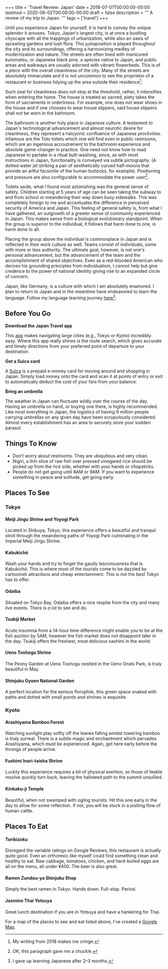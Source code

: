 +++
title = 'Travel Review: Japan'
date = 2018-07-01T00:00:00-00:00
lastmod = 2025-06-02T00:00:00-00:00
draft = false
description = '''
A review of my trip to Japan.
'''
tags = ['travel']
+++

Until you experience Japan for yourself, it is hard to convey the unique
splendor it arouses. Tokyo, Japan's largest city, is at once a bustling
cityscape with all the trappings of urbanization, while also an oasis of
sprawling gardens and lush flora. This juxtaposition is played throughout the
city and its surroundings, offering a harmonizing medley of modernization and
nature. The streets are often lined with manicured *kuromatsu*, or Japanese
black pine, a species native to Japan, and public areas and walkways are
usually adorned with vibrant flowerbeds. This is of a piece with the overall
cleanliness of the city. Many of the streets are absolutely immaculate and it
is not uncommon to see the proprietor of a restaurant or business tidying up
the area outside their residence[^1].

Such zeal for cleanliness does not stop at the threshold, rather, it
intensifies when entering the home. The house is treated as sacred, piety takes
the form of sacraments in orderliness. For example, one does not wear shoes in
the house and if one chooses to wear house slippers, said house slippers shall
*not* be worn in the bathroom.

The bathroom is another holy place in Japanese culture. A testament to Japan's
technological advancement and almost neurotic desire for cleanliness, they
represent a halcyonic confluence of Japanese proclivities. Infamous are the
Toto toilets which one will find even in public restrooms, which are an
ingenious accoutrement to the bathroom experience and absolute game-changer in
practice. One need not know how to read Japanese to partake in a ritual
butt-washing, since, as with most instructions in Japan, functionality is
conveyed via subtle pictography. (A dotted water jet striking a pair of
aesthetically curved half-moons that provide an artful facsimile of the human
buttocks, for example). Positioning and pressure are also configurable to
accommodate the power user[^2].

Toilets aside, what I found most astonishing was the general sense of safety.
Children starting at 5 years of age can be seen taking the subway to and from
school or meandering their way down busy sidewalks. This was completely foreign
to me and accentuates the difference in perceived security of America and
Japan. This feeling of general safety is, from what I have gathered, an
outgrowth of a greater sense of community experienced in Japan. This makes
sense from a biological evolutionary standpoint. When the group is superior to
the individual, it follows that harm done to one, is harm done to all.

Placing the group above the individual is commonplace in Japan and is reflected
in their work culture as well. Teams consist of individuals, some with more or
less authority. The ultimate goal, however, is not one's personal advancement,
but the advancement of the team and the accomplishment of shared objectives.
Even as a red-blooded American who derives his grounding principles from
individualism, I cannot help but give credence to the power of national
identity giving rise to an expanded circle of concern.

Japan, like Germany, is a culture with which I am absolutely enamored. I plan
to return to Japan and in the meantime have endeavored to learn the language.
Follow my language learning journey
[here](https://nickolaskraus.io/japanese)[^3].

## Before You Go

**Download the Japan Travel app**

This [app](https://www.navitime.co.jp/pcstorage/html/japan_travel/english/)
makes navigating large cities (e.g., Tokyo or Kyoto) incredibly easy. Where
this app really shines is the route search, which gives accurate and timely
directions from your preferred point of departure to your destination.

**Get a Suica card**

A [Suica](http://www.jreast.co.jp/e/pass/suica.html) is a prepaid e-money card
for moving around and shopping in Japan. Simply load money onto the card and
scan it at points of entry or exit to automatically deduct the cost of your
fare from your balance.

**Bring an umbrella**

The weather in Japan can fluctuate wildly over the course of the day. Having an
umbrella on hand, or buying one there, is highly recommended. Like most
everything in Japan, the logistics of having 9 million people carrying
umbrellas on any given day have been scrupulously considered. Almost every
establishment has an area to securely store your sodden parasol.

## Things To Know

* Don’t worry about restrooms. They are ubiquitous and very clean.
* Nigiri, a thin slice of raw fish over pressed vinegared rice should be picked
  up from the rice side, whether with your hands or chopsticks.
* People do not get going until 8AM or 9AM. If you want to experience something
  in peace and solitude, get going early.

## Places To See

### Tokyo

#### Meiji Jingu Shrine and Yoyogi Park

Located in Shibuya, Tokyo, this experience offers a beautiful and tranquil
stroll through the meandering paths of Yoyogi Park culminating in the imperial
Meiji Jingu Shrine.

#### Kabukichō

Wash your hands and try to forget the gaudy lasciviousness that is Kabukichō.
This is where most of the *tourists* come to be dazzled by cartoonish
attractions and cheap entertainment. This is not the best Tokyo has to offer.

#### Odaiba

Situated on Tokyo Bay, Odaiba offers a nice respite from the city and many live
events. There is *a lot* to see and do.

#### Tsukiji Market

Acute insomnia from a 14-hour time difference might enable you to be at the
fish auction by 5AM, however the fish market does not disappoint later in the
day. Tsukiji offers the freshest, most delicious sashimi in the world.

#### Ueno Toshogu Shrine

The Peony Garden at Ueno Toshogu nestled in the Ueno Onshi Park, is truly
beautiful in May.

#### Shinjuku Gyoen National Garden

A perfect location for the serious florophile, this green space snaked with
paths and dotted with small ponds and shrines is exquisite.

### Kyoto

#### Arashiyama Bamboo Forest

Watching sunlight play softly off the leaves falling amidst towering bamboo is
truly surreal. There is a subtle magic and enchantment which pervades
Arashiyama, which must be experienced. Again, get here early before the throngs
of people arrive.

#### Fushimi Inari-taisha Shrine

Luckily this experience requires a bit of physical exertion, so those of feeble
resolve quickly turn back, leaving the hallowed path to the summit unsullied.

#### Kinkaku-ji Temple

Beautiful, when not swamped with ogling tourists. Hit this one early in the day
to allow for some reflection. If not, you will be stuck in a jostling flow of
human cattle.

## Places To Eat

#### Torikizoku

Disregard the variable ratings on Google Reviews, this restaurant is actually
quite good. Even an orthorexic like myself could find something clean and
healthy to eat. Raw cabbage, tomatoes, chicken, and hard-boiled eggs are all on
the menu, all under ¥400. The beer is also great.

#### Ramen Zundou-ya Shinjuku Shop

Simply the best ramen in Tokyo. Hands down. Full-stop. Period.

#### Jasmine Thai Yotsuya

Great lunch destination if you are in Yotsuya and have a hankering for Thai.

For a map of the places to see and eat listed above, I've created a [Google
Map](https://drive.google.com/open?id=1r_SzJ2t8kyvXsvWH48raxZpN8OcLVe0J&usp=sharing).

[^1]: My writing from 2018 makes me cringe.
[^2]: OK, this paragraph gave me a chuckle.
[^3]: I gave up learning Japanese after 2–3 months.
